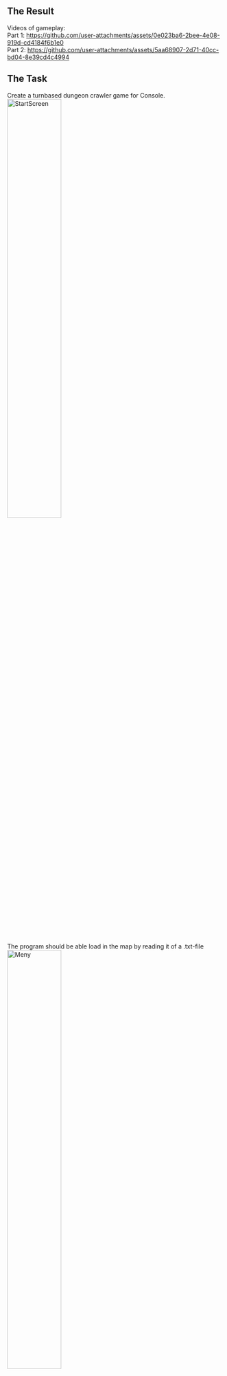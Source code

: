 ## The Result  
Videos of gameplay:  
Part 1: https://github.com/user-attachments/assets/0e023ba6-2bee-4e08-919d-cd4184f6b1e0  
Part 2: https://github.com/user-attachments/assets/5aa68907-2d71-40cc-bd04-8e39cd4c4994   

## The Task  
Create a turnbased dungeon crawler game for Console.  
<img width="50%" height="50%" alt="StartScreen" src="https://github.com/user-attachments/assets/1ab16be6-7a59-4315-beea-0eb02de751e1" />
  
The program should be able load in the map by reading it of a .txt-file  
<img width="50%" height="50%" alt="Meny" src="https://github.com/user-attachments/assets/37e1ee06-ca7a-4ae8-951d-4fccfcc50712" />
  
The game should have a couple of enemies with specific moving-patterns.  
  - Snake - runs away from you when you get close  
  - Rat - moves randomly one step in any direction  
<img width="50%" height="50%" alt="RatFight" src="https://github.com/user-attachments/assets/7b9278ea-937a-4389-a92e-5d511485056c" />  
  
Your vision should be at a set distance and walls stay visable after discovered.  
<img width="50%" height="50%" alt="ExploreSnakeCave" src="https://github.com/user-attachments/assets/eac8fd6f-4dbc-4bca-9687-c17766dde7df" />
  
Both player and enemies can attack and the attacked unit should also preform a counterattack.  
The attack and defence are calculated by dice throws.
<img width="50%" height="50%" alt="KingsTailAttack" src="https://github.com/user-attachments/assets/d9b123c1-6b7f-46c8-bdd3-d35722f10f87" />

  
  
## The Extra features I added  
  
- Added the weapon "lazer"  
- Added the enemy "RatKing" with the specialattack "TheKingsTail"  
- Added a map generator 
- Added a scoringsystem
- Added music  
- Added titlescreen, menu and endscreen  
  
  

